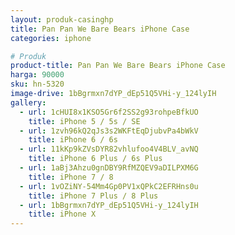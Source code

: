 ```yaml
---
layout: produk-casinghp
title: Pan Pan We Bare Bears iPhone Case
categories: iphone

# Produk
product-title: Pan Pan We Bare Bears iPhone Case
harga: 90000
sku: hn-5320
image-drive: 1bBgrmxn7dYP_dEp51Q5VHi-y_124lyIH
gallery:
  - url: 1cHUI8x1KSO5Gr6f2SS2g93rohpeBfkUO
    title: iPhone 5 / 5s / SE
  - url: 1zvh96kQ2qJs3s2WKFtEqDjubvPa4bWkV
    title: iPhone 6 / 6s
  - url: 11kKp9kZVsDYR82vhlufoo4V4BLV_avNQ
    title: iPhone 6 Plus / 6s Plus
  - url: 1aBj3Ahzu0gnDBY9RfMZQEV9aDILPXM6G
    title: iPhone 7 / 8
  - url: 1vOZiNY-54Mm4Gp0PV1xQPkC2EFRHns0u
    title: iPhone 7 Plus / 8 Plus
  - url: 1bBgrmxn7dYP_dEp51Q5VHi-y_124lyIH
    title: iPhone X
---
```

